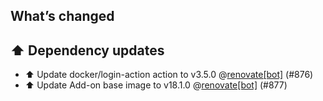 ## What’s changed
## ⬆️ Dependency updates

- ⬆️ Update docker/login-action action to v3.5.0 @[renovate[bot]](https://github.com/apps/renovate) (#876)
- ⬆️ Update Add-on base image to v18.1.0 @[renovate[bot]](https://github.com/apps/renovate) (#877)
